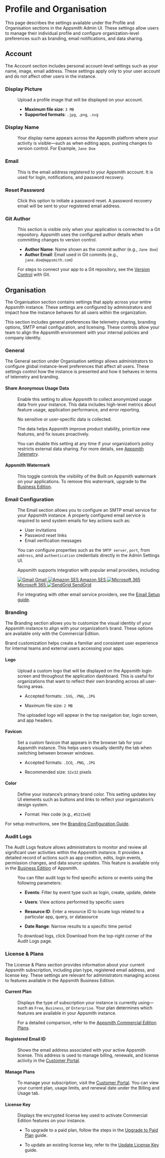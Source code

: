# Profile and Organisation

This page describes the settings available under the Profile and Organisation sections in the Appsmith Admin UI. These settings allow users to manage their individual profile and configure organization-level preferences such as branding, email notifications, and data sharing.


## Account

The Account section includes personal account-level settings such as your name, image, email address. These settings apply only to your user account and do not affect other users in the instance.

<ZoomImage
  src="/img/profile-settings.png" 
  alt=""
  caption=""
/>

### Display Picture

<dd>

Upload a profile image that will be displayed on your account.

- **Maximum file size**: `3 MB`  
- **Supported formats**: `.jpg`, `.png`, `.svg`

</dd>

### Display Name

<dd>

Your display name appears across the Appsmith platform where your activity is visible—such as when editing apps, pushing changes to version control. For Example, `Jane Doe`

</dd>

### Email

<dd>

This is the email address registered to your Appsmith account. It is used for login, notifications, and password recovery.


</dd>

### Reset Password

<dd>

Click this option to initiate a password reset. A password recovery email will be sent to your registered email address.

</dd>

### Git Author

<dd>

This section is visible only when your application is connected to a Git repository. Appsmith uses the configured author details when committing changes to version control.

- **Author Name**: Name shown as the commit author (e.g., `Jane Doe`)
- **Author Email**: Email used in Git commits (e.g., `jane.doe@appsmith.com`)

For steps to connect your app to a Git repository, see the [Version Control](/advanced-concepts/version-control-with-git) with Git.

</dd>

## Organisation

The Organisation section contains settings that apply across your entire Appsmith instance. These settings are configured by administrators and impact how the instance behaves for all users within the organization.

This section includes general preferences like telemetry sharing, branding options, SMTP email configuration, and licensing. These controls allow your team to align the Appsmith environment with your internal policies and company identity.

### General 

The General section under Organisation settings allows administrators to configure global instance-level preferences that affect all users. These settings control how the instance is presented and how it behaves in terms of telemetry and branding.
#### Share Anonymous Usage Data

<dd>

Enable this setting to allow Appsmith to collect anonymized usage data from your instance. This data includes high-level metrics about feature usage, application performance, and error reporting.

No sensitive or user-specific data is collected.

The data helps Appsmith improve product stability, prioritize new features, and fix issues proactively.

You can disable this setting at any time if your organization’s policy restricts external data sharing. For more details, see [Appsmith Telemetry](/product/telemetry).

</dd>

#### Appsmith Watermark

<dd>

This toggle controls the visibility of the Built on Appsmith watermark on your applications. To remove this watermark, upgrade to the [Business Edition](https://www.appsmith.com/pricing).


</dd>


### Email Configuration

<dd>

The Email section allows you to configure an SMTP email service for your Appsmith instance. A properly configured email service is required to send system emails for key actions such as:

- User invitations
- Password reset links
- Email verification messages

You can configure properties such as the `SMTP server`, `port`, from `address`, and `authentication` credentials directly in the Admin Settings UI. 

Appsmith supports integration with popular email providers, including:

<div className="email-provider-grid"> <a href="/getting-started/setup/instance-configuration/email/gmail"> <img src="/img/gmail-logo.webp" alt="Gmail" /> <span>Gmail</span> </a> <a href="/getting-started/setup/instance-configuration/email/amazon-ses"> <img src="/img/aws-ses.png" alt="Amazon SES" /> <span>Amazon SES</span> </a> <a href="/getting-started/setup/instance-configuration/email/microsoft-365"> <img src="/img/Microsoft-365.webp" alt="Microsoft 365" /> <span>Microsoft 365</span> </a> <a href="/getting-started/setup/instance-configuration/email/sendgrid"> <img src="/img/SendGrid-.png" alt="SendGrid" /> <span>SendGrid</span> </a> </div>


For integrating with other email service providers, see the [Email Setup guide](/getting-started/setup/instance-configuration/email).



</dd>

### Branding


The Branding section allows you to customize the visual identity of your Appsmith instance to align with your organization’s brand. These options are available only with the Commercial Edition.

Brand customization helps create a familiar and consistent user experience for internal teams and external users accessing your apps.

<ZoomImage
  src="/img/branding-ss.png" 
  alt=""
  caption=""
/>

#### Logo

<dd>

Upload a custom logo that will be displayed on the Appsmith login screen and throughout the application dashboard. This is useful for organizations that want to reflect their own branding across all user-facing areas.

- Accepted formats: `.SVG`, `.PNG`, `.JPG`

- Maximum file size: `2 MB`

The uploaded logo will appear in the top navigation bar, login screen, and app headers.

</dd>

#### Favicon

<dd>

Set a custom favicon that appears in the browser tab for your Appsmith instance. This helps users visually identify the tab when switching between browser windows.

- Accepted formats: `.ICO`, `.PNG`, `.JPG`

- Recommended size: `32x32` pixels

</dd>

#### Color

<dd>

Define your instance’s primary brand color. This setting updates key UI elements such as buttons and links to reflect your organization’s design system. 

- Format: Hex code (e.g., `#5215e0`)


</dd>

For setup instructions, see the [Branding Configuration Guide](/advanced-concepts/branding).



### Audit Logs


The Audit Logs feature allows administrators to monitor and review all significant user activities within the Appsmith instance. It provides a detailed record of actions such as app creation, edits, login events, permission changes, and data source updates. This feature is available only in the [Business Edition](https://www.appsmith.com/pricing) of Appsmith.


<dd>

You can filter audit logs to find specific actions or events using the following parameters:

- **Events**: Filter by event type such as login, create, update, delete

- **Users**: View actions performed by specific users

- **Resource ID**: Enter a resource ID to locate logs related to a particular app, query, or datasource

- **Date Range**: Narrow results to a specific time period

To download logs, click Download from the top-right corner of the Audit Logs page.




</dd>


### License & Plans

The License & Plans section provides information about your current Appsmith subscription, including plan type, registered email address, and license key. These settings are relevant for administrators managing access to features available in the Appsmith Business Edition.

#### Current Plan

<dd>

Displays the type of subscription your instance is currently using—such as `Free`, `Business`, or `Enterprise`.
Your plan determines which features are available in your Appsmith instance.

For a detailed comparison, refer to the [Appsmith Commercial Edition Plans](https://www.appsmith.com/pricing).

</dd>

#### Registered Email ID

<dd>

Shows the email address associated with your active Appsmith license. This address is used to manage billing, renewals, and license activity in the [Customer Portal](https://customer.appsmith.com/).

</dd>

#### Manage Plans

<dd>

To manage your subscription, visit the [Customer Portal](https://customer.appsmith.com/). You can view your current plan, usage limits, and renewal date under the Billing and Usage tab.

</dd>

#### License Key

<dd>

Displays the encrypted license key used to activate Commercial Edition features on your instance.

- To upgrade to a paid plan, follow the steps in the [Upgrade to Paid Plan](/getting-started/setup/manage-plans/upgrade-plan) guide.

- To update an existing license key, refer to the [Update License Key](/getting-started/setup/manage-plans/upgrade-plan?current-license-mode=update-license-key#add-or-update-license-key) guide.

</dd>